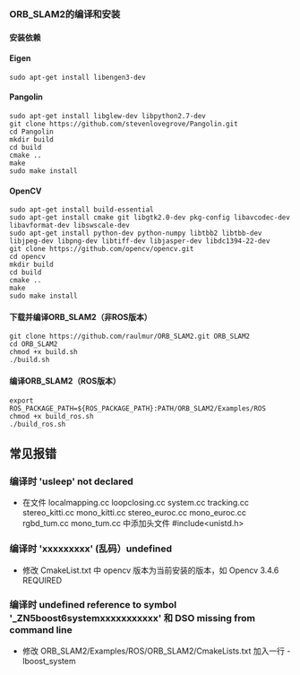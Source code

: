 ### ORB_SLAM2的编译和安装

#### 安装依赖

#### Eigen

```
sudo apt-get install libengen3-dev
```

#### Pangolin

```
sudo apt-get install libglew-dev libpython2.7-dev
git clone https://github.com/stevenlovegrove/Pangolin.git
cd Pangolin
mkdir build
cd build
cmake ..
make
sudo make install
```

#### OpenCV

```
sudo apt-get install build-essential
sudo apt-get install cmake git libgtk2.0-dev pkg-config libavcodec-dev libavformat-dev libswscale-dev
sudo apt-get install python-dev python-numpy libtbb2 libtbb-dev libjpeg-dev libpng-dev libtiff-dev libjasper-dev libdc1394-22-dev
git clone https://github.com/opencv/opencv.git
cd opencv
mkdir build
cd build
cmake ..
make
sudo make install
```

#### 下载并编译ORB_SLAM2（非ROS版本）

```
git clone https://github.com/raulmur/ORB_SLAM2.git ORB_SLAM2
cd ORB_SLAM2
chmod +x build.sh
./build.sh
```

#### 编译ORB_SLAM2（ROS版本）

```
export ROS_PACKAGE_PATH=${ROS_PACKAGE_PATH}:PATH/ORB_SLAM2/Examples/ROS
chmod +x build_ros.sh
./build_ros.sh

```



## 常见报错

### 编译时 'usleep' not declared

- 在文件 localmapping.cc loopclosing.cc system.cc tracking.cc stereo_kitti.cc mono_kitti.cc stereo_euroc.cc mono_euroc.cc rgbd_tum.cc mono_tum.cc 中添加头文件 #include<unistd.h>

### 编译时 'xxxxxxxxx' (乱码）undefined

- 修改 CmakeList.txt 中 opencv 版本为当前安装的版本，如 Opencv 3.4.6 REQUIRED

### 编译时 undefined reference to symbol '_ZN5boost6systemxxxxxxxxxxx' 和 DSO missing from command line

- 修改 ORB_SLAM2/Examples/ROS/ORB_SLAM2/CmakeLists.txt 加入一行 -lboost_system

